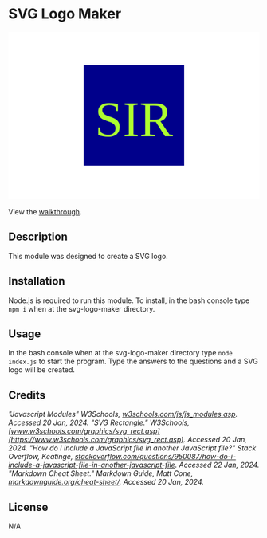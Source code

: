 # SVG Logo Maker

![SVG Logo](./examples/logoSample2.svg)

View the [walkthrough](https://drive.google.com/file/d/1Bl2KxUGLT5WLMLd0TSMdwyjaHlqlNSEh/view?usp=sharing).


## Description

 This module was designed to create a SVG logo.

## Installation

Node.js is required to run this module.  To install, in the bash console type `npm i` when at the svg-logo-maker directory.

## Usage

In the bash console when at the svg-logo-maker directory type `node index.js` to start the program. Type the answers to the questions and a SVG logo will be created.

## Credits

*"Javascript Modules" W3Schools, *[w3schools.com/js/js_modules.asp](https://www.w3schools.com/js/js_modules.asp)*. Accessed 20 Jan, 2024.*
*"SVG Rectangle." W3Schools, *[www.w3schools.com/graphics/svg_rect.asp](https://www.w3schools.com/graphics/svg_rect.asp)*. Accessed 20 Jan, 2024.*
*"How do I include a JavaScript file in another JavaScript file?" Stack Overflow, Keatinge, *[stackoverflow.com/questions/950087/how-do-i-include-a-javascript-file-in-another-javascript-file](https://stackoverflow.com/questions/950087/how-do-i-include-a-javascript-file-in-another-javascript-file)*. Accessed 22 Jan, 2024.*
*"Markdown Cheat Sheet." Markdown Guide, Matt Cone, *[markdownguide.org/cheat-sheet/](https://www.markdownguide.org/cheat-sheet/)*. Accessed 20 Jan, 2024.*

## License
N/A
